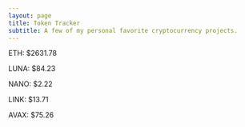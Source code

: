 ```yaml
---
layout: page
title: Token Tracker
subtitle: A few of my personal favorite cryptocurrency projects.
---
```


<!--BEGINCRYPTOINPUT-->
ETH: $2631.78

LUNA: $84.23

NANO: $2.22

LINK: $13.71

AVAX: $75.26

<!--ENDCRYPTOINPUT-->
